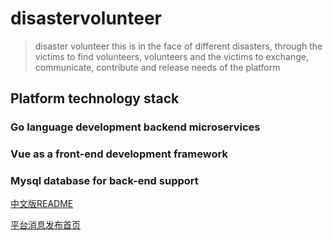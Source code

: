 # disastervolunteer 
> disaster volunteer this is in the face of different disasters, through the victims to find volunteers, volunteers and the victims to exchange, communicate, contribute and release needs of the platform


## Platform technology stack

### Go language development backend microservices

### Vue as a front-end development framework

### Mysql database for back-end support





[中文版README](README-CN.md)


[平台消息发布首页](https://disastervolunteer.github.io)

